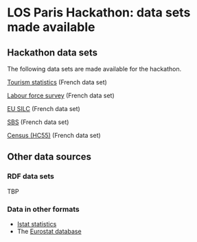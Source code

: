 # LOS Paris Hackathon: data sets made available #

## Hackathon data sets

The following data sets are made available for the hackathon.

[Tourism statistics](tourism-fr.md) (French data set)

[Labour force survey](lfs-fr.md) (French data set)

[EU SILC](silc-fr.md) (French data set)

[SBS](sbs-fr.md) (French data set)

[Census (HC55)](hc55-fr.md) (French data set)


## Other data sources

### RDF data sets

TBP

### Data in other formats

 * [Istat statistics](http://dati.istat.it/Index.aspx?lang=en)
 * The [Eurostat database](http://ec.europa.eu/eurostat/data/database)
